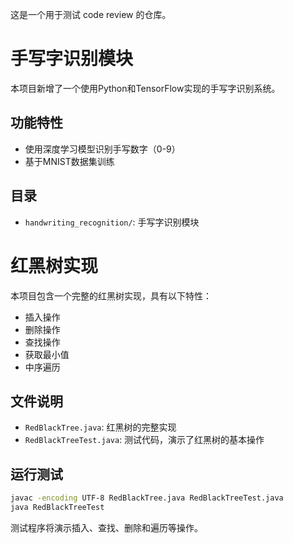 这是一个用于测试 code review 的仓库。

# 手写字识别模块

本项目新增了一个使用Python和TensorFlow实现的手写字识别系统。

## 功能特性

- 使用深度学习模型识别手写数字（0-9）
- 基于MNIST数据集训练

## 目录

- `handwriting_recognition/`: 手写字识别模块

# 红黑树实现

本项目包含一个完整的红黑树实现，具有以下特性：

- 插入操作
- 删除操作
- 查找操作
- 获取最小值
- 中序遍历

## 文件说明

- `RedBlackTree.java`: 红黑树的完整实现
- `RedBlackTreeTest.java`: 测试代码，演示了红黑树的基本操作

## 运行测试

```bash
javac -encoding UTF-8 RedBlackTree.java RedBlackTreeTest.java
java RedBlackTreeTest
```

测试程序将演示插入、查找、删除和遍历等操作。